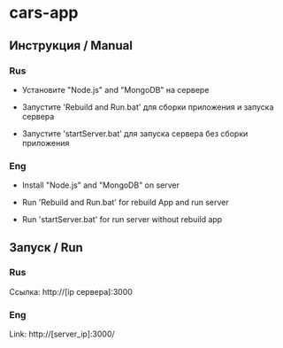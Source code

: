 # cars-app

## Инструкция / Manual

### Rus
+ Установите "Node.js" and "MongoDB" на сервере

+ Запустите 'Rebuild and Run.bat' для сборки приложения и запуска сервера

+ Запустите 'startServer.bat' для запуска сервера без сборки приложения

### Eng
+ Install "Node.js" and "MongoDB" on server

+ Run 'Rebuild and Run.bat' for rebuild App and run server

+ Run 'startServer.bat' for run server without rebuild app

## Запуск / Run

### Rus
Ссылка: http://\[ip сервера\]:3000

### Eng
Link: http://\[server_ip\]:3000/

